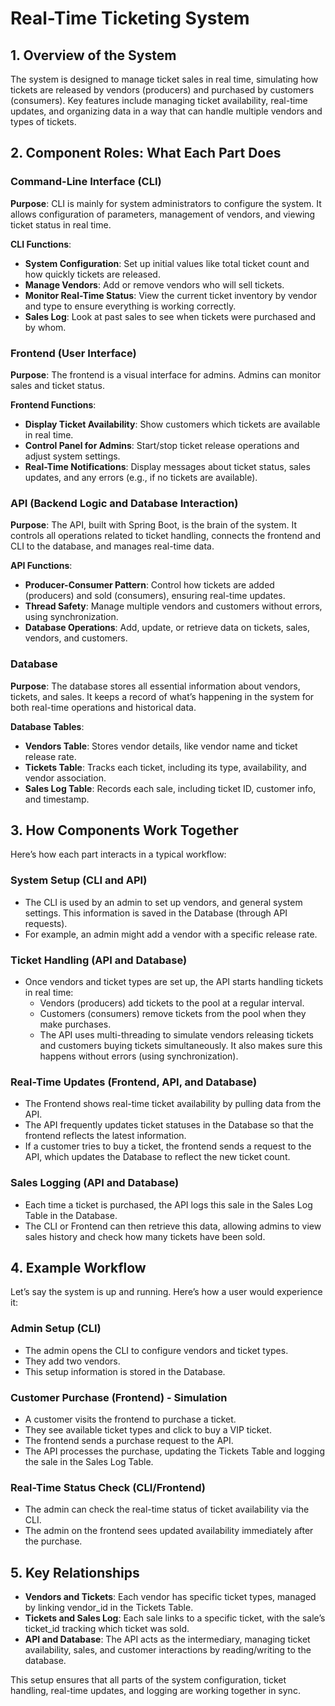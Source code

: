 # Real-Time Ticketing System

## 1. Overview of the System
The system is designed to manage ticket sales in real time, simulating how tickets are released by vendors (producers) and purchased by customers (consumers). Key features include managing ticket availability, real-time updates, and organizing data in a way that can handle multiple vendors and types of tickets.

## 2. Component Roles: What Each Part Does

### Command-Line Interface (CLI)
**Purpose**: CLI is mainly for system administrators to configure the system. It allows configuration of parameters, management of vendors, and viewing ticket status in real time.

**CLI Functions**:
- **System Configuration**: Set up initial values like total ticket count and how quickly tickets are released.
- **Manage Vendors**: Add or remove vendors who will sell tickets.
- **Monitor Real-Time Status**: View the current ticket inventory by vendor and type to ensure everything is working correctly.
- **Sales Log**: Look at past sales to see when tickets were purchased and by whom.

### Frontend (User Interface)
**Purpose**: The frontend is a visual interface for admins. Admins can monitor sales and ticket status.

**Frontend Functions**:
- **Display Ticket Availability**: Show customers which tickets are available in real time.
- **Control Panel for Admins**: Start/stop ticket release operations and adjust system settings.
- **Real-Time Notifications**: Display messages about ticket status, sales updates, and any errors (e.g., if no tickets are available).

### API (Backend Logic and Database Interaction)
**Purpose**: The API, built with Spring Boot, is the brain of the system. It controls all operations related to ticket handling, connects the frontend and CLI to the database, and manages real-time data.

**API Functions**:
- **Producer-Consumer Pattern**: Control how tickets are added (producers) and sold (consumers), ensuring real-time updates.
- **Thread Safety**: Manage multiple vendors and customers without errors, using synchronization.
- **Database Operations**: Add, update, or retrieve data on tickets, sales, vendors, and customers.

### Database
**Purpose**: The database stores all essential information about vendors, tickets, and sales. It keeps a record of what’s happening in the system for both real-time operations and historical data.

**Database Tables**:
- **Vendors Table**: Stores vendor details, like vendor name and ticket release rate.
- **Tickets Table**: Tracks each ticket, including its type, availability, and vendor association.
- **Sales Log Table**: Records each sale, including ticket ID, customer info, and timestamp.

## 3. How Components Work Together
Here’s how each part interacts in a typical workflow:

### System Setup (CLI and API)
- The CLI is used by an admin to set up vendors, and general system settings. This information is saved in the Database (through API requests).
- For example, an admin might add a vendor with a specific release rate.

### Ticket Handling (API and Database)
- Once vendors and ticket types are set up, the API starts handling tickets in real time:
  - Vendors (producers) add tickets to the pool at a regular interval.
  - Customers (consumers) remove tickets from the pool when they make purchases.
  - The API uses multi-threading to simulate vendors releasing tickets and customers buying tickets simultaneously. It also makes sure this happens without errors (using synchronization).

### Real-Time Updates (Frontend, API, and Database)
- The Frontend shows real-time ticket availability by pulling data from the API.
- The API frequently updates ticket statuses in the Database so that the frontend reflects the latest information.
- If a customer tries to buy a ticket, the frontend sends a request to the API, which updates the Database to reflect the new ticket count.

### Sales Logging (API and Database)
- Each time a ticket is purchased, the API logs this sale in the Sales Log Table in the Database.
- The CLI or Frontend can then retrieve this data, allowing admins to view sales history and check how many tickets have been sold.

## 4. Example Workflow
Let’s say the system is up and running. Here’s how a user would experience it:

### Admin Setup (CLI)
- The admin opens the CLI to configure vendors and ticket types.
- They add two vendors.
- This setup information is stored in the Database.

### Customer Purchase (Frontend) - Simulation
- A customer visits the frontend to purchase a ticket.
- They see available ticket types and click to buy a VIP ticket.
- The frontend sends a purchase request to the API.
- The API processes the purchase, updating the Tickets Table and logging the sale in the Sales Log Table.

### Real-Time Status Check (CLI/Frontend)
- The admin can check the real-time status of ticket availability via the CLI.
- The admin on the frontend sees updated availability immediately after the purchase.

## 5. Key Relationships
- **Vendors and Tickets**: Each vendor has specific ticket types, managed by linking vendor_id in the Tickets Table.
- **Tickets and Sales Log**: Each sale links to a specific ticket, with the sale’s ticket_id tracking which ticket was sold.
- **API and Database**: The API acts as the intermediary, managing ticket availability, sales, and customer interactions by reading/writing to the database.

This setup ensures that all parts of the system configuration, ticket handling, real-time updates, and logging are working together in sync.

